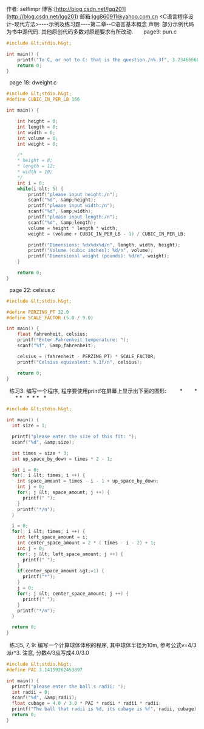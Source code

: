 作者: selfimpr
博客:[http://blog.csdn.net/lgg201](http://blog.csdn.net/lgg201)
邮箱:[lgg860911@yahoo.com.cn](mailto:lgg860911@yahoo.com.cn)
<C语言程序设计-现代方法>----示例及练习题----第二章--C语言基本概念
声明:
部分示例代码为书中源代码.
其他原创代码多数对原题要求有所改动.
 
 
 
page9: pun.c
 

```cpp
#include &lt;stdio.h&gt;

int main() {
	printf("To C, or not to C: that is the question./n%.3f", 3.234666666);
	return 0;
}

```

 
page 18: dweight.c

```cpp
#include &lt;stdio.h&gt;
#define CUBIC_IN_PER_LB 166

int main() {

	int height = 0;
	int length = 0;
	int width = 0;
	int volume = 0;
	int weight = 0;

	/*
	* height = 8;
	* length = 12;
	* width = 10;
	*/
	int i = 0;
	while(i &lt; 5) {
		printf("please input height:/n");
		scanf("%d", &amp;height);
		printf("please input width:/n");
		scanf("%d", &amp;width);
		printf("please input length:/n");
		scanf("%d", &amp;length);
		volume = height * length * width;
		weight = (volume + CUBIC_IN_PER_LB - 1) / CUBIC_IN_PER_LB;

		printf("Dimensions: %dx%dx%d/n", length, width, height);
		printf("Volume (cubic inches): %d/n", volume);
		printf("Dimensional weight (pounds): %d/n", weight);
	}

	return 0;
}
```

 
page 22: celsius.c

```cpp
#include &lt;stdio.h&gt;

#define PERZING_PT 32.0
#define SCALE_FACTOR (5.0 / 9.0)

int main() {
	float fahrenheit, celsius;
	printf("Enter Fahrenheit temperature: ");
	scanf("%f", &amp;fahrenheit);

	celsius = (fahrenheit - PERZING_PT) * SCALE_FACTOR;
	printf("Celsius equivalent: %.1f/n", celsius);

	return 0;
}

```

 
练习3: 编写一个程序, 程序要使用printf在屏幕上显示出下面的图形:
        *
       *
      *
*   *
 * *
  *

```cpp
#include &lt;stdio.h&gt;

int main() {
  int size = 1;

  printf("please enter the size of this fit: ");
  scanf("%d", &amp;size); 

  int times = size * 3;
  int up_space_by_down = times * 2 - 1;

  int i = 0;
  for(; i &lt; times; i ++) {
    int space_amount = times - i - 1 + up_space_by_down;
    int j = 0;
    for(; j &lt; space_amount; j ++) {
      printf(" ");
    }
    printf("*/n");
  }

  i = 0;
  for(; i &lt; times; i ++) {
    int left_space_amount = i;
    int center_space_amount = 2 * ( times - i - 2) + 1;
    int j = 0;
    for(; j &lt; left_space_amount; j ++) {
      printf(" ");
    }
    if(center_space_amount &gt;=1) {
      printf("*");
    }
    j = 0;
    for(; j &lt; center_space_amount; j ++) {
      printf(" ");
    }
    printf("*/n");
  }

  return 0;
}

```

 
练习5, 7, 9: 编写一个计算球体体积的程序, 其中球体半径为10m, 参考公式v=4/3派r^3. 注意, 分数4/3应写成4.0/3.0

```cpp
#include &lt;stdio.h&gt;
#define PAI 3.14159262453897

int main() {
  printf("please enter the ball's radii: ");
  int radii = 0;
  scanf("%d", &amp;radii);
  float cubage = 4.0 / 3.0 * PAI * radii * radii * radii;
  printf("The ball that radii is %d, its cubage is %f", radii, cubage);
  return 0;
}
```


